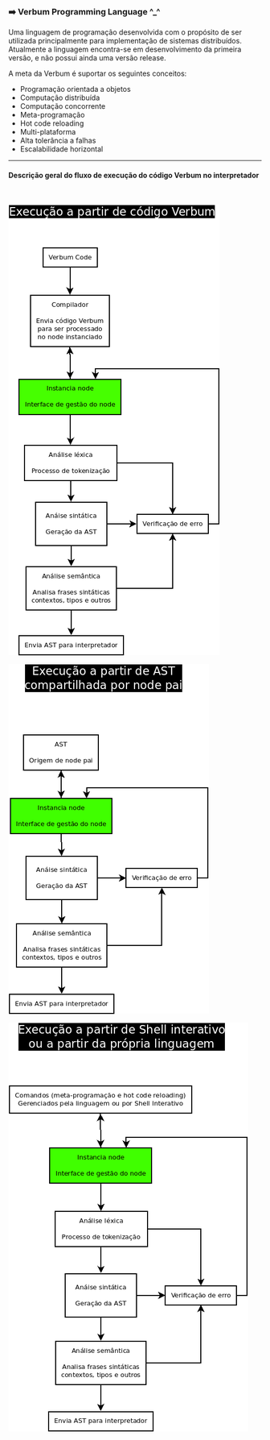 ### :arrow_right: Verbum Programming Language ^_^

Uma linguagem de programação desenvolvida com o propósito de ser utilizada principalmente para implementação de sistemas distribuídos.
Atualmente a linguagem encontra-se em desenvolvimento da primeira versão, e não possui ainda uma versão release.

A meta da Verbum é suportar os seguintes conceitos:

- Programação orientada a objetos
- Computação distribuída
- Computação concorrente
- Meta-programação
- Hot code reloading
- Multi-plataforma
- Alta tolerância a falhas
- Escalabilidade horizontal

---

#### Descrição geral do fluxo de execução do código Verbum no interpretador

<br>

![Fluxo 1](extras/images/fluxo-1.png)

![Fluxo 2](extras/images/fluxo-2.png)

![Fluxo 3](extras/images/fluxo-3.png)


